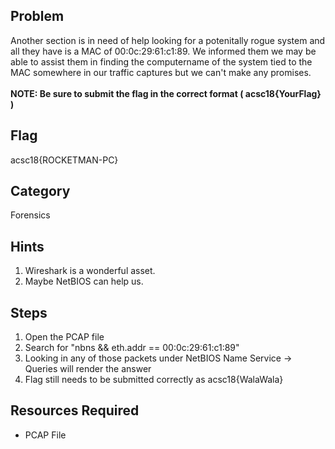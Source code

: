 ## Problem
Another section is in need of help looking for a potenitally rogue system and all they have is a MAC of 00:0c:29:61:c1:89. We informed them we may be able to assist them in finding the computername of the system tied to the MAC somewhere in our traffic captures but we can't make any promises.<br><br>
**NOTE:  Be sure to submit the flag in the correct format ( acsc18{YourFlag} )**

## Flag
acsc18{ROCKETMAN-PC}

## Category
Forensics

## Hints
1. Wireshark is a wonderful asset.
1. Maybe NetBIOS can help us.

## Steps
1. Open the PCAP file
1. Search for "nbns && eth.addr == 00:0c:29:61:c1:89"
1. Looking in any of those packets under NetBIOS Name Service -> Queries will render the answer
1. Flag still needs to be submitted correctly as acsc18{WalaWala}

## Resources Required
* PCAP File
